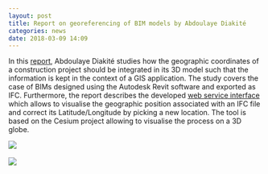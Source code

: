 ```yaml
---
layout: post
title: Report on georeferencing of BIM models by Abdoulaye Diakité
categories: news
date: 2018-03-09 14:09
---
```


In this [report](https://3d.bk.tudelft.nl/pdfs/18_georeferencing.pdf), Abdoulaye Diakité studies how the geographic coordinates of a construction project should be integrated in its 3D model such that the information is kept in the context of a GIS application.
The study covers the case of BIMs designed using the Autodesk Revit software and exported as IFC.
Furthermore, the report describes the developed [web service interface](https://github.com/tudelft3d/IfcLocator) which allows to visualise the geographic position associated with an IFC file and correct its Latitude/Longitude by picking a new location.
The tool is based on the Cesium project allowing to visualise the process on a 3D globe. 


<img src="{{ site.baseurl }}/img/2018/GeoBIM1.png"/><br/><br/>
<img src="{{ site.baseurl }}/img/2018/GeoBIM2.png"/><br/><br/>
